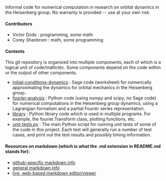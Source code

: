Informal code for numerical computation in research on orbital dynamics in the Heisenberg group.
No warranty is provided -- use at your own risk.

#### Contributors

- Victor Dods    : programming, some math
- Corey Shanbrom : math, some programming

#### Contents

This git repository is organized into multiple components, each of which is a logical
unit of code/math/etc.  Some components depend on the code within or the output of other
components.

- [initial-conditions-dynamics](https://github.com/vdods/heisenberg/tree/master/initial-conditions-dynamics) : Sage code (worksheet) for numerically approximating the dynamics
  for orbital mechanics in the Heisenberg group.
- [fourier-analysis](https://github.com/vdods/heisenberg/tree/master/fourier-analysis) : Python 
  code (using numpy and scipy, no Sage code) for numerical computations in the Heisenberg group
  dynamics, using a Lagrangian formalism and a partial Fourier series representation.
- [library](https://github.com/vdods/heisenberg/tree/master/library) : Python library code which
  is used in multiple programs.  For example, the fourier.Transform class, plotting functions,
  etc.
- [unit-tests.py](https://github.com/vdods/heisenberg/blob/master/unit-tests.py) : The main Python
  script for running unit tests of some of the code in this project.  Each test will generally
  run a number of test cases, and print out the test results and possibly timing information.

#### Resources on markdown (which is what the .md extension in README.md stands for):

- [github-specific markdown info](https://help.github.com/articles/github-flavored-markdown)
- [general markdown info](https://help.github.com/articles/markdown-basics)
- [live, web-based markdown editor/viewer](http://www.markdownviewer.com/)
